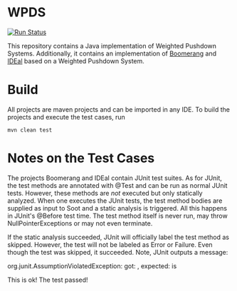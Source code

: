 # WPDS

[![Run Status](https://api.shippable.com/projects/5a2536b9cf141c0700b92668/badge?branch=master)](https://app.shippable.com/github/johspaeth/WPDS) 

This repository contains a Java implementation of Weighted Pushdown Systems.
Additionally, it contains an implementation of [Boomerang](boomerangPDS) and [IDEal](idealPDS) based on a Weighted Pushdown System.

# Build

All projects are maven projects and can be imported in any IDE. 
To build the projects and execute the test cases, run

``mvn clean test``

# Notes on the Test Cases

The projects Boomerang and IDEal contain JUnit test suites. As for JUnit, the test methods are annotated with @Test and can be run as normal JUnit tests.
However, these methods are *not* executed but only statically analyzed. When one executes the JUnit tests, the test method bodies are supplied as input to Soot 
and a static analysis is triggered. All this happens in JUnit's @Before test time. The test method itself is never run, may throw NullPointerExceptions or may not even terminate.

If the static analysis succeeded, JUnit will officially label the test method as skipped. However, the test will not be labeled as Error or Failure. 
Even though the test was skipped, it succeeded. Note, JUnit outputs a message:

org.junit.AssumptionViolatedException: got: <false>, expected: is <true>

This is ok! The test passed!
